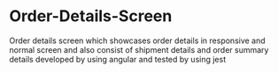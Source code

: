 # Order-Details-Screen
 Order details screen which showcases order details in responsive and normal screen and also consist of shipment details and order summary details developed by using angular and tested by using jest
